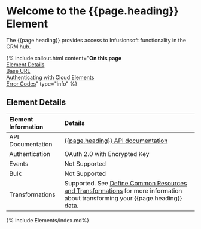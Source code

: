 # Welcome to the {{page.heading}} Element

The {{page.heading}} provides access to Infusionsoft functionality in the CRM hub.

{% include callout.html content="<strong>On this page</strong></br><a href=#element-details>Element Details</a></br><a href=#base-url>Base URL</a></br><a href=#authenticating-with-cloud-elements>Authenticating with Cloud Elements</a></br><a href=#error-codes>Error Codes</a>" type="info" %}

## Element Details

| Element Information | Details     |
| :------------- | :------------- |
| API Documentation | [{{page.heading}} API documentation](https://developer.infusionsoft.com/docs/rest/#!/Affiliate/searchCommissionsUsingGET) |
| Authentication | OAuth 2.0 with Encrypted Key  |
| Events | Not Supported |
| Bulk | Not Supported |
| Transformations | Supported. See [Define Common Resources and Transformations](/docs/guides/common-resources/index.html) for more information about transforming your {{page.heading}} data.|

{% include Elements/index.md%}
